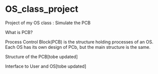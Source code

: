 OS_class_project
================

Project of my OS class : Simulate the PCB

What is PCB?

Process Control Block(PCB) is the structure holding processes of an OS.
Each OS has its own design of PCb, but the main structure is the same.


Structure of the PCB[tobe updated]


Interface to User and OS[tobe updated]

